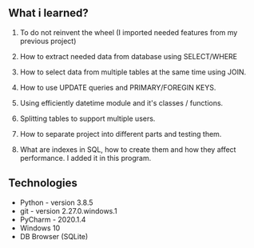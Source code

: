 ## What i learned?

1. To do not reinvent the wheel (I imported needed features from my previous project)

2. How to extract needed data from database using SELECT/WHERE

3. How to select data from multiple tables at the same time using JOIN.

4. How to use UPDATE queries and PRIMARY/FOREGIN KEYS.

5. Using efficiently datetime module and it's classes / functions.

6. Splitting tables to support multiple users.

7. How to separate project into different parts and testing them.

8. What are indexes in SQL, how to create them and how they affect performance. I added it in this program.

## Technologies

* Python  - version 3.8.5
* git     - version 2.27.0.windows.1
* PyCharm - 2020.1.4
* Windows 10
* DB Browser (SQLite)